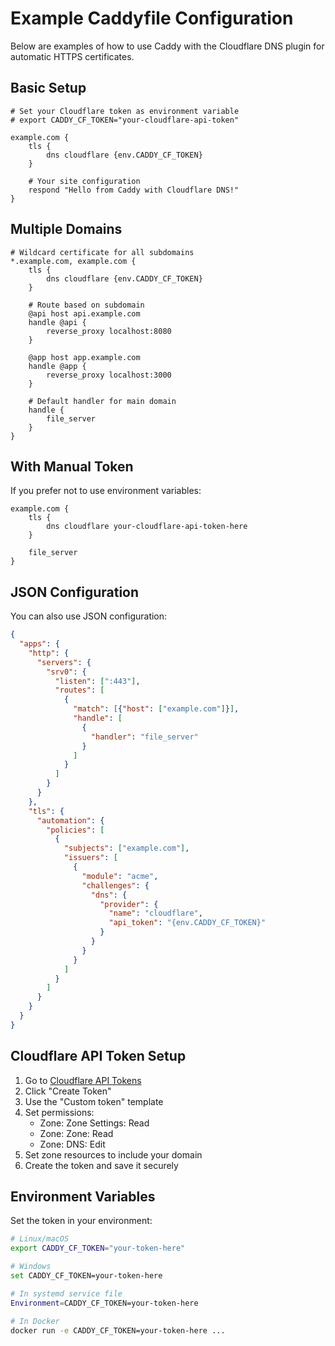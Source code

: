 # Example Caddyfile Configuration

Below are examples of how to use Caddy with the Cloudflare DNS plugin for automatic HTTPS certificates.

## Basic Setup

```caddyfile
# Set your Cloudflare token as environment variable
# export CADDY_CF_TOKEN="your-cloudflare-api-token"

example.com {
    tls {
        dns cloudflare {env.CADDY_CF_TOKEN}
    }
    
    # Your site configuration
    respond "Hello from Caddy with Cloudflare DNS!"
}
```

## Multiple Domains

```caddyfile
# Wildcard certificate for all subdomains
*.example.com, example.com {
    tls {
        dns cloudflare {env.CADDY_CF_TOKEN}
    }
    
    # Route based on subdomain
    @api host api.example.com
    handle @api {
        reverse_proxy localhost:8080
    }
    
    @app host app.example.com  
    handle @app {
        reverse_proxy localhost:3000
    }
    
    # Default handler for main domain
    handle {
        file_server
    }
}
```

## With Manual Token

If you prefer not to use environment variables:

```caddyfile
example.com {
    tls {
        dns cloudflare your-cloudflare-api-token-here
    }
    
    file_server
}
```

## JSON Configuration

You can also use JSON configuration:

```json
{
  "apps": {
    "http": {
      "servers": {
        "srv0": {
          "listen": [":443"],
          "routes": [
            {
              "match": [{"host": ["example.com"]}],
              "handle": [
                {
                  "handler": "file_server"
                }
              ]
            }
          ]
        }
      }
    },
    "tls": {
      "automation": {
        "policies": [
          {
            "subjects": ["example.com"],
            "issuers": [
              {
                "module": "acme",
                "challenges": {
                  "dns": {
                    "provider": {
                      "name": "cloudflare",
                      "api_token": "{env.CADDY_CF_TOKEN}"
                    }
                  }
                }
              }
            ]
          }
        ]
      }
    }
  }
}
```

## Cloudflare API Token Setup

1. Go to [Cloudflare API Tokens](https://dash.cloudflare.com/profile/api-tokens)
2. Click "Create Token"
3. Use the "Custom token" template
4. Set permissions:
   - Zone: Zone Settings: Read
   - Zone: Zone: Read
   - Zone: DNS: Edit
5. Set zone resources to include your domain
6. Create the token and save it securely

## Environment Variables

Set the token in your environment:

```bash
# Linux/macOS
export CADDY_CF_TOKEN="your-token-here"

# Windows
set CADDY_CF_TOKEN=your-token-here

# In systemd service file
Environment=CADDY_CF_TOKEN=your-token-here

# In Docker
docker run -e CADDY_CF_TOKEN=your-token-here ...
```